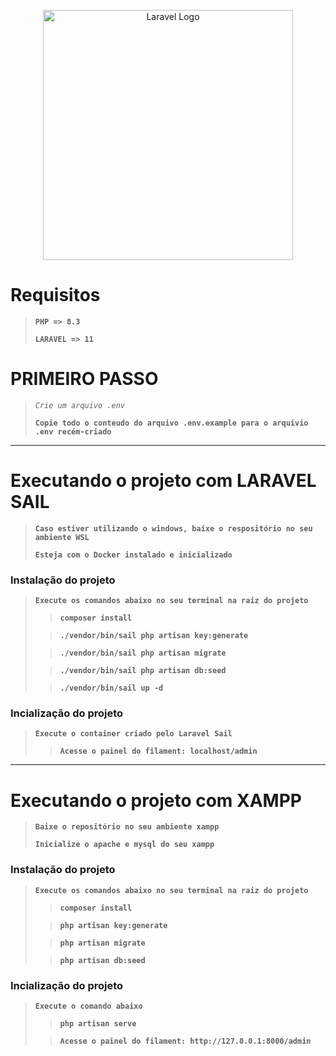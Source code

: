 <p align="center"><a href="https://laravel.com" target="_blank"><img src="https://raw.githubusercontent.com/laravel/art/master/logo-lockup/5%20SVG/2%20CMYK/1%20Full%20Color/laravel-logolockup-cmyk-red.svg" width="400" alt="Laravel Logo"></a></p>

# Requisitos
> **`PHP => 8.3`**
>
> **`LARAVEL => 11`**

# PRIMEIRO PASSO
> *`Crie um arquivo .env`*
>
> **`Copie todo o conteudo do arquivo .env.example para o arquivio .env recém-criado`**
---

# Executando o projeto com LARAVEL SAIL
> **`Caso estiver utilizando o windows, baixe o respositório no seu ambiente WSL`**
>
> **`Esteja com o Docker instalado e inicializado`**

### Instalação do projeto
> **`Execute os comandos abaixo no seu terminal na raiz do projeto`**
>
> > **`composer install`**
>
> > **`./vendor/bin/sail php artisan key:generate`**
>
> > **`./vendor/bin/sail php artisan migrate`**
>
> > **`./vendor/bin/sail php artisan db:seed`**
>
> > **`./vendor/bin/sail up -d`**

### Incialização do projeto
> **`Execute o container criado pelo Laravel Sail`**
>
> > **`Acesse o painel do filament: localhost/admin`**

---
# Executando o projeto com XAMPP
> **`Baixe o repositório no seu ambiente xampp`**
>
> **`Inicialize o apache e mysql do seu xampp`**

### Instalação do projeto
> **`Execute os comandos abaixo no seu terminal na raiz do projeto`**
>
> > **`composer install`**
>
> > **`php artisan key:generate`**
>
> > **`php artisan migrate`**
>
> > **`php artisan db:seed`**

### Incialização do projeto
> **`Execute o comando abaixo`**
>
> > **`php artisan serve`**
>
> > **`Acesse o painel do filament: http://127.0.0.1:8000/admin`**
